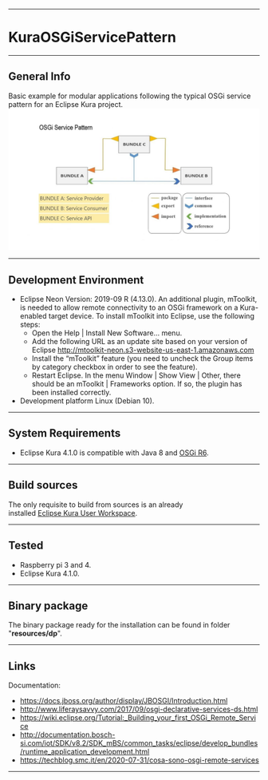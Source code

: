 ***
# KuraOSGiServicePattern

***
## General Info
Basic example for modular applications following the typical OSGi service pattern for an Eclipse Kura project.
![image](https://github.com/DnomaidGit/KuraOSGiServicePattern/blob/master/Image/OSGi%20Service%20Pattern.jpg)

***
## Development Environment
* Eclipse Neon Version: 2019-09 R (4.13.0). An additional plugin, mToolkit, is needed to allow remote connectivity to an OSGi framework on a Kura-enabled target device. To install mToolkit into Eclipse, use the following steps: 
  + Open the Help | Install New Software… menu.
  + Add the following URL as an update site based on your version of Eclipse http://mtoolkit-neon.s3-website-us-east-1.amazonaws.com
  + Install the “mToolkit” feature (you need to uncheck the Group items by category checkbox in order to see the feature).
  + Restart Eclipse. In the menu Window | Show View | Other, there should be an mToolkit | Frameworks option. If so, the plugin has been installed correctly.
* Development platform Linux (Debian 10).
***
## System Requirements
* Eclipse Kura 4.1.0 is compatible with Java 8 and [OSGi R6](https://docs.osgi.org/specification/).
***
## Build sources
The only requisite to build from sources is an already  
installed [Eclipse Kura User Workspace](https://www.eclipse.org/kura/downloads.php).  
***  
## Tested
* Raspberry pi 3 and 4.
* Eclipse Kura 4.1.0.
***
## Binary package
The binary package ready for the installation can be
found in folder "**resources/dp**".
***
## Links
Documentation:
* https://docs.jboss.org/author/display/JBOSGI/Introduction.html
* http://www.liferaysavvy.com/2017/09/osgi-declarative-services-ds.html
* https://wiki.eclipse.org/Tutorial:_Building_your_first_OSGi_Remote_Service
* http://documentation.bosch-si.com/iot/SDK/v8.2/SDK_mBS/common_tasks/eclipse/develop_bundles/runtime_application_development.html
* https://techblog.smc.it/en/2020-07-31/cosa-sono-osgi-remote-services
***


